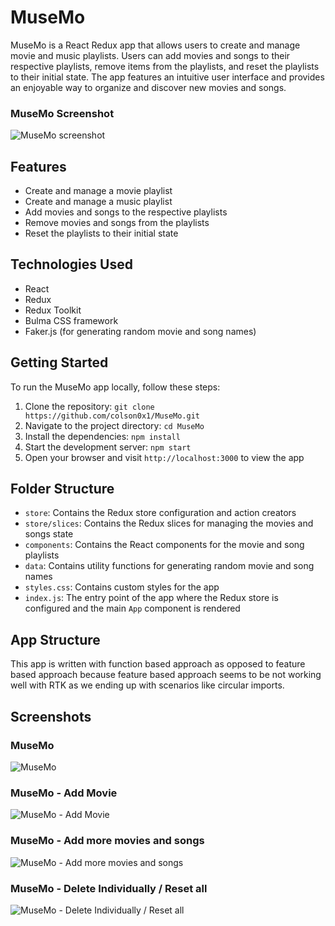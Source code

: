 # MuseMo

MuseMo is a React Redux app that allows users to create and manage movie and music playlists. Users can add movies and songs to their respective playlists, remove items from the playlists, and reset the playlists to their initial state. The app features an intuitive user interface and provides an enjoyable way to organize and discover new movies and songs.

### MuseMo Screenshot
![MuseMo screenshot](https://i.imgur.com/jmDTNO8.png)

## Features

- Create and manage a movie playlist
- Create and manage a music playlist
- Add movies and songs to the respective playlists
- Remove movies and songs from the playlists
- Reset the playlists to their initial state

## Technologies Used

- React
- Redux
- Redux Toolkit
- Bulma CSS framework
- Faker.js (for generating random movie and song names)

## Getting Started

To run the MuseMo app locally, follow these steps:

1. Clone the repository: `git clone https://github.com/colson0x1/MuseMo.git`
2. Navigate to the project directory: `cd MuseMo`
3. Install the dependencies: `npm install`
4. Start the development server: `npm start`
5. Open your browser and visit `http://localhost:3000` to view the app

## Folder Structure

- `store`: Contains the Redux store configuration and action creators
- `store/slices`: Contains the Redux slices for managing the movies and songs state
- `components`: Contains the React components for the movie and song playlists
- `data`: Contains utility functions for generating random movie and song names
- `styles.css`: Contains custom styles for the app
- `index.js`: The entry point of the app where the Redux store is configured and the main `App` component is rendered

## App Structure
This app is written with function based approach as opposed to feature based approach because feature based approach seems to be not working well with RTK as we ending up with scenarios like circular imports.
## Screenshots

### MuseMo 
![MuseMo](https://i.imgur.com/jmDTNO8.png)

### MuseMo - Add Movie
![MuseMo - Add Movie](https://i.imgur.com/8BgXQQ1.png)

### MuseMo - Add more movies and songs
![MuseMo - Add more movies and songs](https://i.imgur.com/QNbHVfa.png)

### MuseMo - Delete Individually / Reset all 
![MuseMo - Delete Individually / Reset all](https://i.imgur.com/Ppm5pCm.png)
